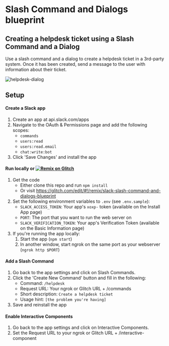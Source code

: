 # Slash Command and Dialogs blueprint

## Creating a helpdesk ticket using a Slash Command and a Dialog

Use a slash command and a dialog to create a helpdesk ticket in a 3rd-party system. Once it has been created, send a message to the user with information about their ticket.

![helpdesk-dialog](https://user-images.githubusercontent.com/700173/30929774-5fe9f0e2-a374-11e7-958e-0d8c362f89a3.gif)

## Setup

#### Create a Slack app

1. Create an app at api.slack.com/apps
1. Navigate to the OAuth & Permissions page and add the following scopes:
    * `commands`
    * `users:read`
    * `users:read.email`
    * `chat:write:bot`
1. Click 'Save Changes' and install the app

#### Run locally or [![Remix on Glitch](https://cdn.glitch.com/2703baf2-b643-4da7-ab91-7ee2a2d00b5b%2Fremix-button.svg)](https://glitch.com/edit/#!/remix/slack-slash-command-and-dialogs-blueprint)
1. Get the code
    * Either clone this repo and run `npm install`
    * Or visit https://glitch.com/edit/#!/remix/slack-slash-command-and-dialogs-blueprint
1. Set the following environment variables to `.env` (see `.env.sample`):
    * `SLACK_ACCESS_TOKEN`: Your app's `xoxp-` token (available on the Install App page)
    * `PORT`: The port that you want to run the web server on
    * `SLACK_VERIFICATION_TOKEN`: Your app's Verification Token (available on the Basic Information page)
1. If you're running the app locally:
    1. Start the app (`npm start`)
    1. In another window, start ngrok on the same port as your webserver (`ngrok http $PORT`)

#### Add a Slash Command
1. Go back to the app settings and click on Slash Commands.
1. Click the 'Create New Command' button and fill in the following:
    * Command: `/helpdesk`
    * Request URL: Your ngrok or Glitch URL + /commands
    * Short description: `Create a helpdesk ticket`
    * Usage hint: `[the problem you're having]`
1. Save and reinstall the app

#### Enable Interactive Components
1. Go back to the app settings and click on Interactive Components.
1. Set the Request URL to your ngrok or Glitch URL + /interactive-component
